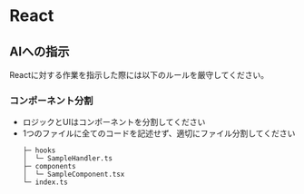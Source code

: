 # React

## AIへの指示
Reactに対する作業を指示した際には以下のルールを厳守してください。

### コンポーネント分割
- ロジックとUIはコンポーネントを分割してください
- 1つのファイルに全てのコードを記述せず、適切にファイル分割してください
  ```
  ├─ hooks
  │  └─ SampleHandler.ts
  ├─ components
  │  └─ SampleComponent.tsx
  └─ index.ts
  ```
